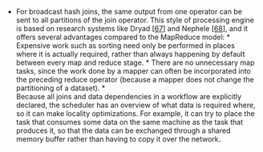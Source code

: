 *  For broadcast hash joins, the same output from one operator can be sent to all partitions of
the join operator. 
This style of processing engine is based on research systems like Dryad
[[67](ch10.html#Isard2007fe)]
and Nephele [[68](ch10.html#Warneke2009en)], and it
offers several advantages compared to the MapReduce model: *  Expensive work such as sorting need only be performed in places where it is actually required,
rather than always happening by default between every map and reduce stage. *  There are no unnecessary map tasks, since the work done by a mapper can often be
incorporated into the preceding reduce operator (because a mapper does not change the partitioning
of a dataset). *  
Because all joins and data dependencies in a workflow are explicitly declared, the scheduler has
an overview of what data is required where, so it can make locality optimizations. For example, it
can try to place the task that consumes some data on the same machine as the task that produces
it, so that the data can be exchanged through a shared memory buffer rather than having to copy
it over the network.